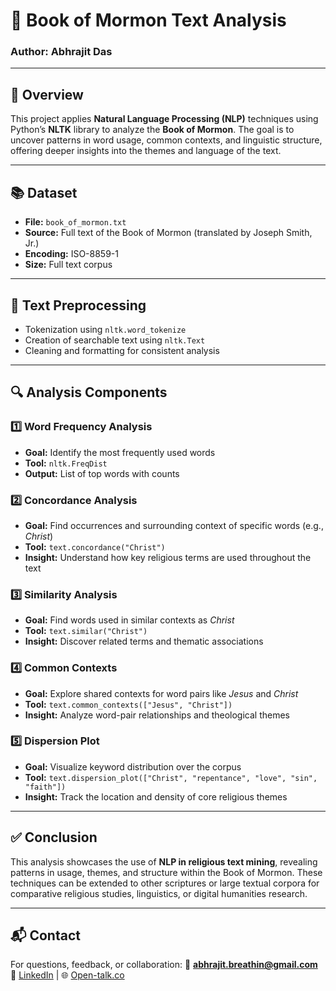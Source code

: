 # 📖 Book of Mormon Text Analysis

### Author: Abhrajit Das

---

## 🧾 Overview

This project applies **Natural Language Processing (NLP)** techniques using Python’s **NLTK** library to analyze the **Book of Mormon**. The goal is to uncover patterns in word usage, common contexts, and linguistic structure, offering deeper insights into the themes and language of the text.

---

## 📚 Dataset

* **File:** `book_of_mormon.txt`
* **Source:** Full text of the Book of Mormon (translated by Joseph Smith, Jr.)
* **Encoding:** ISO-8859-1
* **Size:** Full text corpus

---

## 🧹 Text Preprocessing

* Tokenization using `nltk.word_tokenize`
* Creation of searchable text using `nltk.Text`
* Cleaning and formatting for consistent analysis

---

## 🔍 Analysis Components

### 1️⃣ Word Frequency Analysis

* **Goal:** Identify the most frequently used words
* **Tool:** `nltk.FreqDist`
* **Output:** List of top words with counts

### 2️⃣ Concordance Analysis

* **Goal:** Find occurrences and surrounding context of specific words (e.g., *Christ*)
* **Tool:** `text.concordance("Christ")`
* **Insight:** Understand how key religious terms are used throughout the text

### 3️⃣ Similarity Analysis

* **Goal:** Find words used in similar contexts as *Christ*
* **Tool:** `text.similar("Christ")`
* **Insight:** Discover related terms and thematic associations

### 4️⃣ Common Contexts

* **Goal:** Explore shared contexts for word pairs like *Jesus* and *Christ*
* **Tool:** `text.common_contexts(["Jesus", "Christ"])`
* **Insight:** Analyze word-pair relationships and theological themes

### 5️⃣ Dispersion Plot

* **Goal:** Visualize keyword distribution over the corpus
* **Tool:** `text.dispersion_plot(["Christ", "repentance", "love", "sin", "faith"])`
* **Insight:** Track the location and density of core religious themes

---

## ✅ Conclusion

This analysis showcases the use of **NLP in religious text mining**, revealing patterns in usage, themes, and structure within the Book of Mormon. These techniques can be extended to other scriptures or large textual corpora for comparative religious studies, linguistics, or digital humanities research.

---

## 📬 Contact

For questions, feedback, or collaboration:
📧 **[abhrajit.breathin@gmail.com](mailto:abhrajit.breathin@gmail.com)**
🔗 [LinkedIn](https://www.linkedin.com) | 🌐 [Open-talk.co](https://open-talk.co)

